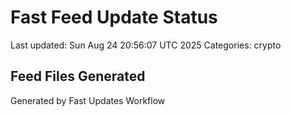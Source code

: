 # Fast Feed Update Status
Last updated: Sun Aug 24 20:56:07 UTC 2025
Categories: crypto

## Feed Files Generated

Generated by Fast Updates Workflow
